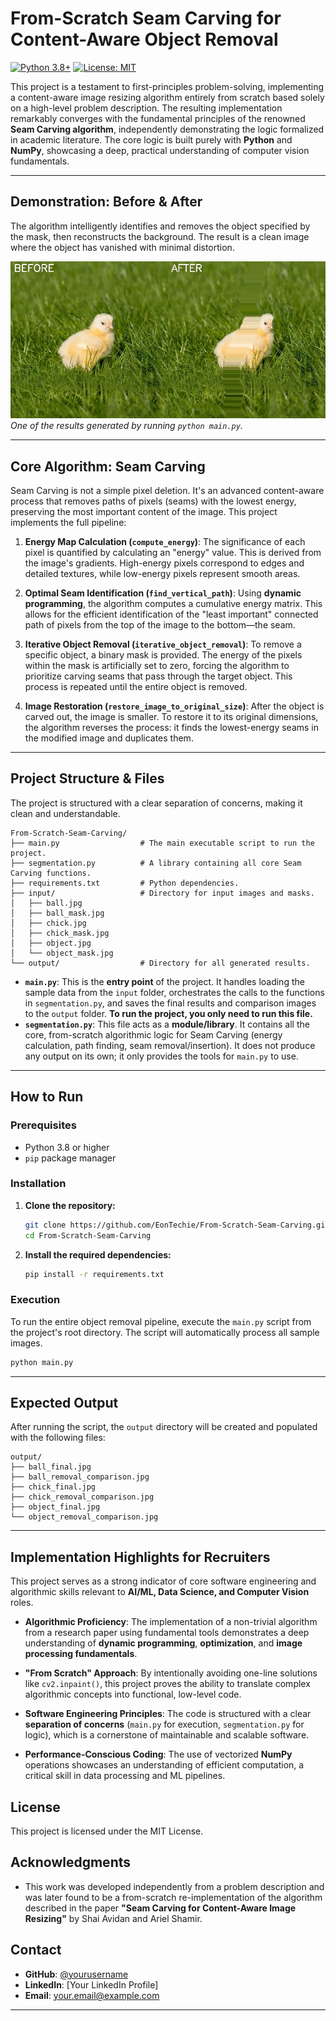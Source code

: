 # From-Scratch Seam Carving for Content-Aware Object Removal

[![Python 3.8+](https://img.shields.io/badge/python-3.8+-blue.svg)](https://www.python.org/downloads/release/python-380/)
[![License: MIT](https://img.shields.io/badge/License-MIT-yellow.svg)](https://opensource.org/licenses/MIT)

This project is a testament to first-principles problem-solving, implementing a content-aware image resizing algorithm entirely from scratch based solely on a high-level problem description. The resulting implementation remarkably converges with the fundamental principles of the renowned **Seam Carving algorithm**, independently demonstrating the logic formalized in academic literature. The core logic is built purely with **Python** and **NumPy**, showcasing a deep, practical understanding of computer vision fundamentals.

---

## Demonstration: Before & After

The algorithm intelligently identifies and removes the object specified by the mask, then reconstructs the background. The result is a clean image where the object has vanished with minimal distortion.

![Chick Removal Comparison](output/chick_removal_comparison.jpg)
*One of the results generated by running `python main.py`.*

---

## Core Algorithm: Seam Carving

Seam Carving is not a simple pixel deletion. It's an advanced content-aware process that removes paths of pixels (seams) with the lowest energy, preserving the most important content of the image. This project implements the full pipeline:

1.  **Energy Map Calculation (`compute_energy`)**: The significance of each pixel is quantified by calculating an "energy" value. This is derived from the image's gradients. High-energy pixels correspond to edges and detailed textures, while low-energy pixels represent smooth areas.

2.  **Optimal Seam Identification (`find_vertical_path`)**: Using **dynamic programming**, the algorithm computes a cumulative energy matrix. This allows for the efficient identification of the "least important" connected path of pixels from the top of the image to the bottom—the seam.

3.  **Iterative Object Removal (`iterative_object_removal`)**: To remove a specific object, a binary mask is provided. The energy of the pixels within the mask is artificially set to zero, forcing the algorithm to prioritize carving seams that pass through the target object. This process is repeated until the entire object is removed.

4.  **Image Restoration (`restore_image_to_original_size`)**: After the object is carved out, the image is smaller. To restore it to its original dimensions, the algorithm reverses the process: it finds the lowest-energy seams in the modified image and duplicates them.

---

## Project Structure & Files

The project is structured with a clear separation of concerns, making it clean and understandable.

```
From-Scratch-Seam-Carving/
├── main.py                  # The main executable script to run the project.
├── segmentation.py          # A library containing all core Seam Carving functions.
├── requirements.txt         # Python dependencies.
├── input/                   # Directory for input images and masks.
│   ├── ball.jpg
│   ├── ball_mask.jpg
│   ├── chick.jpg
│   ├── chick_mask.jpg
│   ├── object.jpg
│   └── object_mask.jpg
└── output/                  # Directory for all generated results.
```

- **`main.py`**: This is the **entry point** of the project. It handles loading the sample data from the `input` folder, orchestrates the calls to the functions in `segmentation.py`, and saves the final results and comparison images to the `output` folder. **To run the project, you only need to run this file.**
- **`segmentation.py`**: This file acts as a **module/library**. It contains all the core, from-scratch algorithmic logic for Seam Carving (energy calculation, path finding, seam removal/insertion). It does not produce any output on its own; it only provides the tools for `main.py` to use.

---

## How to Run

### Prerequisites
- Python 3.8 or higher
- `pip` package manager

### Installation

1.  **Clone the repository:**
    ```bash
    git clone https://github.com/EonTechie/From-Scratch-Seam-Carving.git
    cd From-Scratch-Seam-Carving
    ```

2.  **Install the required dependencies:**
    ```bash
    pip install -r requirements.txt
    ```

### Execution

To run the entire object removal pipeline, execute the `main.py` script from the project's root directory. The script will automatically process all sample images.

```bash
python main.py
```

---

## Expected Output

After running the script, the `output` directory will be created and populated with the following files:

```
output/
├── ball_final.jpg
├── ball_removal_comparison.jpg
├── chick_final.jpg
├── chick_removal_comparison.jpg
├── object_final.jpg
└── object_removal_comparison.jpg
```

---

## Implementation Highlights for Recruiters

This project serves as a strong indicator of core software engineering and algorithmic skills relevant to **AI/ML, Data Science, and Computer Vision** roles.

*   **Algorithmic Proficiency**: The implementation of a non-trivial algorithm from a research paper using fundamental tools demonstrates a deep understanding of **dynamic programming**, **optimization**, and **image processing fundamentals**.

*   **"From Scratch" Approach**: By intentionally avoiding one-line solutions like `cv2.inpaint()`, this project proves the ability to translate complex algorithmic concepts into functional, low-level code.

*   **Software Engineering Principles**: The code is structured with a clear **separation of concerns** (`main.py` for execution, `segmentation.py` for logic), which is a cornerstone of maintainable and scalable software.

*   **Performance-Conscious Coding**: The use of vectorized **NumPy** operations showcases an understanding of efficient computation, a critical skill in data processing and ML pipelines.

## License

This project is licensed under the MIT License.

## Acknowledgments

*   This work was developed independently from a problem description and was later found to be a from-scratch re-implementation of the algorithm described in the paper **"Seam Carving for Content-Aware Image Resizing"** by Shai Avidan and Ariel Shamir.

## Contact

- **GitHub**: [@yourusername](https://github.com/yourusername)
- **LinkedIn**: [Your LinkedIn Profile]
- **Email**: your.email@example.com

--- 